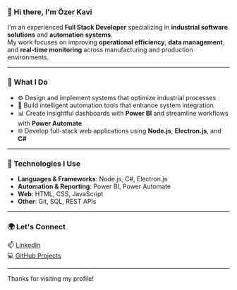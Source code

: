 ### 👋 Hi there, I'm Özer Kavi

I'm an experienced **Full Stack Developer** specializing in **industrial software solutions** and **automation systems**.  
My work focuses on improving **operational efficiency**, **data management**, and **real-time monitoring** across manufacturing and production environments.

---

### 💼 What I Do

- ⚙️ Design and implement systems that optimize industrial processes  
- 🧠 Build intelligent automation tools that enhance system integration  
- 📊 Create insightful dashboards with **Power BI** and streamline workflows with **Power Automate**  
- 🌐 Develop full-stack web applications using **Node.js**, **Electron.js**, and **C#**

---

### 🚀 Technologies I Use

- **Languages & Frameworks**: Node.js, C#, Electron.js  
- **Automation & Reporting**: Power BI, Power Automate  
- **Web**: HTML, CSS, JavaScript  
- **Other**: Git, SQL, REST APIs

---

### 🌍 Let's Connect

📫 [LinkedIn](https://linkedin.com/in/ozer-kavi)  
💻 [GitHub Projects](https://github.com/ozerkavi-dev)

---

Thanks for visiting my profile!
